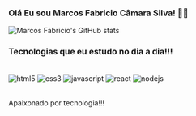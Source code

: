 ### Olá Eu sou Marcos Fabricio Câmara Silva! ✌🏽

![Marcos Fabricio's GitHub stats](https://github-readme-stats.vercel.app/api?username=marcosfabricio&show_icons=true&theme=radical)

### Tecnologias que eu estudo no dia a dia!!!

<div style="display: inline_black"><br/>
   <img align="center" alt="html5" src="https://img.shields.io/badge/HTML5-E34F26?style=for-the-badge&logo=html5&logoColor=white" />
    <img align="center" alt="css3" src="https://img.shields.io/badge/CSS3-1572B6?style=for-the-badge&logo=css3&logoColor=white" />
     <img align="center" alt="javascript" src="https://img.shields.io/badge/JavaScript-F7DF1E?style=for-the-badge&logo=javascript&logoColor=black" />
       <img align="center" alt="react" src="https://img.shields.io/badge/React-20232A?style=for-the-badge&logo=react&logoColor=61DAFB" />
        <img align="center" alt="nodejs" src="https://img.shields.io/badge/Node.js-43853D?style=for-the-badge&logo=node.js&logoColor=white" />
         
</div>   </br>

Apaixonado por tecnologia!!! 


